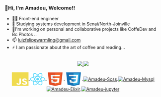 ### 🎇Hi, I'm Amadeu, Welcome!!


- 👨‍💻 Front-end engineer
- 🌱 Studying systems development in Senai/North-Joinville
- 📡I'm working on personal and collaborative projects like CoffeDev and Bc Photos ..
- 📫 luizfelipewarmling@gmail.com
- ⚡ I am passionate about the art of coffee and reading...

##
<div align ="center">
  <a href="https://github.com/Amad3eu">
  <img height="170em" src="https://github-readme-stats.vercel.app/api?username=Amad3eu&show_icons=true&theme=react&include_all_commits=true&count_private=true"/>
  <img height="170em" src="https://github-readme-stats.vercel.app/api/top-langs/?username=Amad3eu&layout=compact&langs_count=7&theme="/>
</div>
  
  <div align="center"
       style="display: inline_block"><br>
     <img align="center" alt="Amadeu-Js" height="45" width="55" src="https://raw.githubusercontent.com/devicons/devicon/master/icons/javascript/javascript-plain.svg">
      <img align="center" alt="Amadeu-React" height="45" width="50" src="https://raw.githubusercontent.com/devicons/devicon/master/icons/react/react-original.svg">
  <img align="center" alt="Amadeu-HTML" height="45" width="55" src="https://raw.githubusercontent.com/devicons/devicon/master/icons/html5/html5-original.svg">
  <img align="center" alt="Amadeu-CSS" height="45" width="55" src="https://raw.githubusercontent.com/devicons/devicon/master/icons/css3/css3-original.svg">
      <img align="center" alt="Amadeu-Scss" height="45" width="55" src="https://cdn.jsdelivr.net/gh/devicons/devicon/icons/sass/sass-original.svg">
 <img align="center" alt="Amadeu-Mysql" height="45" width="55" src="https://cdn.jsdelivr.net/gh/devicons/devicon/icons/mysql/mysql-plain.svg">
    <img align="center" alt=Amadeu-Elixir height="45" width="55" src="https://cdn.jsdelivr.net/gh/devicons/devicon/icons/elixir/elixir-original.svg" />
        <img align="center" alt=Amadeu-jupyter height="45" width="55" src="https://cdn.jsdelivr.net/gh/devicons/devicon/icons/jupyter/jupyter-original-wordmark.svg" />
  
</div>
  

##
  </div>


